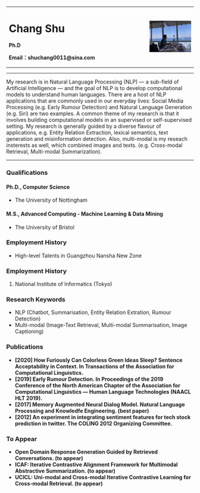 <div>
<table border="0">
  <tr>
    <td width="75%">
      <h1>Chang Shu</h1>
      <p><b>Ph.D</b></p>
      <p><b>Email：shuchang0011@sina.com</b></p>
    </td>
    <td width="25%">
      <img src="/my.jpeg" width="100%">
    </td>
  </tr>
</table>
</div>

---

My research is in Natural Language Processing (NLP) — a sub-field of Artificial Intelligence — and the goal of NLP is to develop computational models to understand human languages. There are a host of NLP applications that are commonly used in our everyday lives: Social Media Processing (e.g. Early Rumour Detection) and Natural Language Generation (e.g. Siri) are two examples. A common theme of my research is that it involves building computational models in an supervised or self-supervised setting. My research is generally guided by a diverse flavour of applications, e.g. Entity Relation Extraction, lexical semantics, text generation and misinformation detection. Also, multi-modal is my reseach insterests as well, which combined images and texts. (e.g. Cross-modal Retrieval, Multi-modal Summarization).

---

### Qualifications
#### Ph.D., Computer Science
- The University of Nottingham
#### M.S., Advanced Computing - Machine Learning & Data Mining
- The University of Bristol

### Employment History
- High-level Talents in Guangzhou Nansha New Zone

### Employment History
1. National Institute of Informatics (Tokyo) 

### Research Keywords
- NLP (Chatbot, Summarisation, Entity Relation Extration, Rumour Detection)
- Multi-modal (Image-Text Retrieval, Multi-modal Summarisation, Image Captioning)

### Publications
- **[2020] How Furiously Can Colorless Green Ideas Sleep? Sentence Acceptability in Context. In Transactions of the Association for Computational Linguistics.**  
- **[2019]  Early Rumour Detection. In Proceedings of the 2019 Conference of the North American Chapter of the Association for Computational Linguistics — Human Language Technologies (NAACL HLT 2019).**
- **[2017]  Memory Augmented Neural Dialog Model. Natural Language Processing and Knowledfe Engineering. (best paper)**
- **[2012]  An experiment in integrating sentiment features for tech stock prediction in twitter. The COLING 2012 Organizing Committee.**

### To Appear
- **Open Domain Response Generation Guided by Retrieved Conversations. (to appear)**
- **ICAF: Iterative Contrastive Alignment Framework for Multimodal Abstractive Summarization. (to appear)**
- **UCICL: Uni-modal and Cross-modal Iterative Contrastive Learning for Cross-modal Retrieval. (to appear)**

